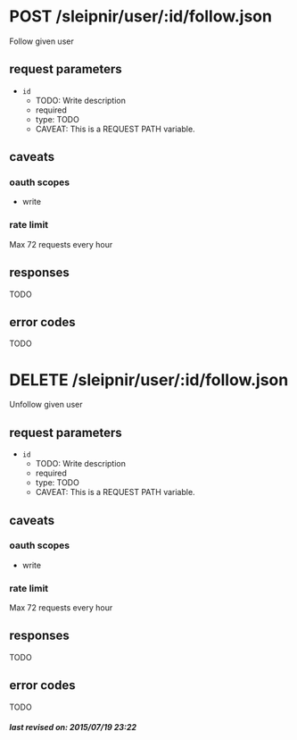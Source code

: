 # POST /sleipnir/user/:id/follow.json

Follow given user

## request parameters

- `id`
  - TODO: Write description
  - required
  - type: TODO
  - CAVEAT: This is a REQUEST PATH variable.

## caveats

### oauth scopes

- write

### rate limit

Max 72 requests every hour

## responses

TODO

## error codes

TODO

# DELETE /sleipnir/user/:id/follow.json

Unfollow given user

## request parameters

- `id`
  - TODO: Write description
  - required
  - type: TODO
  - CAVEAT: This is a REQUEST PATH variable.

## caveats

### oauth scopes

- write

### rate limit

Max 72 requests every hour

## responses

TODO

## error codes

TODO

##### last revised on: 2015/07/19 23:22
